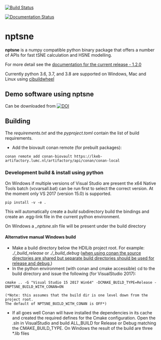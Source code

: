 [![Build Status](https://github.com/github/docs/actions/workflows/main.yml/badge.svg?feature/1.2.0-knnmetrics)](https://github.com/biovault/nptsne/tree/feature/1.2.0-knnmetrics)

[![Documentation Status](https://readthedocs.org/projects/nptsne/badge/?version=stable)](https://nptsne.readthedocs.io/en/release-1.2.0/)

# nptsne

**nptsne** is a numpy compatible python binary package that offers a number of APIs for fast tSNE calculation and HSNE modelling.

For more detail see the [documentation for the current release - 1.2.0](https://nptsne.readthedocs.io/en/release-1.2.0)

Currently python 3.6, 3.7, and 3.8 are supported on Windows, Mac and Linux using [cibuildwheel](https://cibuildwheel.readthedocs.io/en/stable/)

## Demo software using nptsne

Can be downloaded from [![DOI](https://zenodo.org/badge/DOI/10.5281/zenodo.4275752.svg)](https://doi.org/10.5281/zenodo.4275752)

## Building

The *requirements.txt* and the *pyproject.toml* contain the list of build requirements.

- Add the biovault conan remote (for prebuilt packages):
```
conan remote add conan-biovault https://lkeb-artifactory.lumc.nl/artifactory/api/conan/conan-local
```

### Development build & install using python

On Windows if multiple versions of Visual Studio are present the x64 Native Tools batch
(vcvarsall.bat) can be run first to select the correct version. At the moment only
VS 2017 (version 15.0) is supported.

```shell
pip install -v -e .
````

This will automatically create a *build* subdirectory build the bindings and create an .egg-link file in the current python environment.

On Windows a *_nptsne.sln* file will be present under the build directory


#### Alternative manual Windows build

 - Make a build directory below the HDILib project root.
    For example: *./_build_release* or *./_build_debug*
    (<u>when using conan the source directories are shared but
    separate build directories should be used for release and debug.</u>)
 - In the python environment (with conan and cmake accessible)
 cd to the build directory and issue the following (for VisualStudio 2017):
```
cmake .. -G "Visual Studio 15 2017 Win64" -DCMAKE_BUILD_TYPE=Release -DNPTSNE_BUILD_WITH_CONAN=ON
```
    (*Note: this assumes that the build dir is one level down from the project root.
    The default of NPTSNE_BUILD_WITH_CONAN is OFF*)
 - If all goes well Conan will have installed the dependencies in its cache and
 created the required defines for the Cmake configuration.
 Open the .sln in VisualStudio and build ALL_BUILD for Release or Debug matching the CMAKE_BUILD_TYPE.
     On Windows the result of the build are three *.lib files
